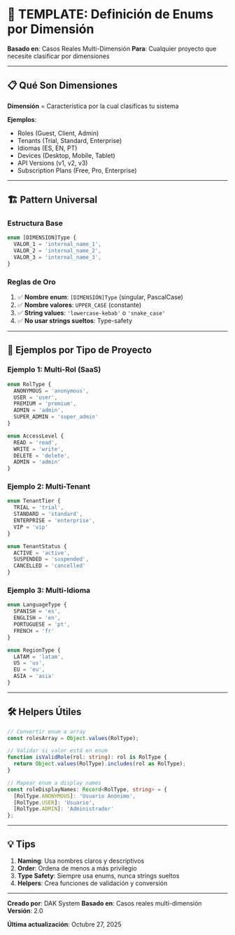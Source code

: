 # 🎨 TEMPLATE: Definición de Enums por Dimensión

**Basado en**: Casos Reales Multi-Dimensión
**Para**: Cualquier proyecto que necesite clasificar por dimensiones

---

## 📋 Qué Son Dimensiones

**Dimensión** = Característica por la cual clasificas tu sistema

**Ejemplos**:
- Roles (Guest, Client, Admin)
- Tenants (Trial, Standard, Enterprise)
- Idiomas (ES, EN, PT)
- Devices (Desktop, Mobile, Tablet)
- API Versions (v1, v2, v3)
- Subscription Plans (Free, Pro, Enterprise)

---

## 🏗️ Pattern Universal

### Estructura Base

```typescript
enum [DIMENSION]Type {
  VALOR_1 = 'internal_name_1',
  VALOR_2 = 'internal_name_2',
  VALOR_3 = 'internal_name_3',
}
```

### Reglas de Oro

1. ✅ **Nombre enum**: `[DIMENSIÓN]Type` (singular, PascalCase)
2. ✅ **Nombre valores**: `UPPER_CASE` (constante)
3. ✅ **String values**: `'lowercase-kebab'` o `'snake_case'`
4. ✅ **No usar strings sueltos**: Type-safety

---

## 🎯 Ejemplos por Tipo de Proyecto

### Ejemplo 1: Multi-Rol (SaaS)

```typescript
enum RolType {
  ANONYMOUS = 'anonymous',
  USER = 'user',
  PREMIUM = 'premium',
  ADMIN = 'admin',
  SUPER_ADMIN = 'super_admin'
}

enum AccessLevel {
  READ = 'read',
  WRITE = 'write',
  DELETE = 'delete',
  ADMIN = 'admin'
}
```

### Ejemplo 2: Multi-Tenant

```typescript
enum TenantTier {
  TRIAL = 'trial',
  STANDARD = 'standard',
  ENTERPRISE = 'enterprise',
  VIP = 'vip'
}

enum TenantStatus {
  ACTIVE = 'active',
  SUSPENDED = 'suspended',
  CANCELLED = 'cancelled'
}
```

### Ejemplo 3: Multi-Idioma

```typescript
enum LanguageType {
  SPANISH = 'es',
  ENGLISH = 'en',
  PORTUGUESE = 'pt',
  FRENCH = 'fr'
}

enum RegionType {
  LATAM = 'latam',
  US = 'us',
  EU = 'eu',
  ASIA = 'asia'
}
```

---

## 🛠️ Helpers Útiles

```typescript
// Convertir enum a array
const rolesArray = Object.values(RolType);

// Validar si valor está en enum
function isValidRole(rol: string): rol is RolType {
  return Object.values(RolType).includes(rol as RolType);
}

// Mapear enum a display names
const roleDisplayNames: Record<RolType, string> = {
  [RolType.ANONYMOUS]: 'Usuario Anónimo',
  [RolType.USER]: 'Usuario',
  [RolType.ADMIN]: 'Administrador'
};
```

---

## 💡 Tips

1. **Naming**: Usa nombres claros y descriptivos
2. **Order**: Ordena de menos a más privilegio
3. **Type Safety**: Siempre usa enums, nunca strings sueltos
4. **Helpers**: Crea funciones de validación y conversión

---

**Creado por**: DAK System
**Basado en**: Casos reales multi-dimensión
**Versión**: 2.0

**Última actualización**: Octubre 27, 2025